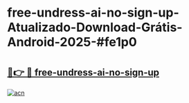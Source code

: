 # free-undress-ai-no-sign-up-Atualizado-Download-Grátis-Android-2025-#fe1p0

# <h2><a href="https://ainizakaria.my?title=free-undress-ai-no-sign-up&ref=24M">🔗👉 🔴 free-undress-ai-no-sign-up</a></h2>

[![acn](https://github.com/user-attachments/assets/0f9c940e-d8b0-45ae-aac7-cd30a18b3e1c)](https://ainizakaria.my?title=free-undress-ai-no-sign-up&ref=24M)

